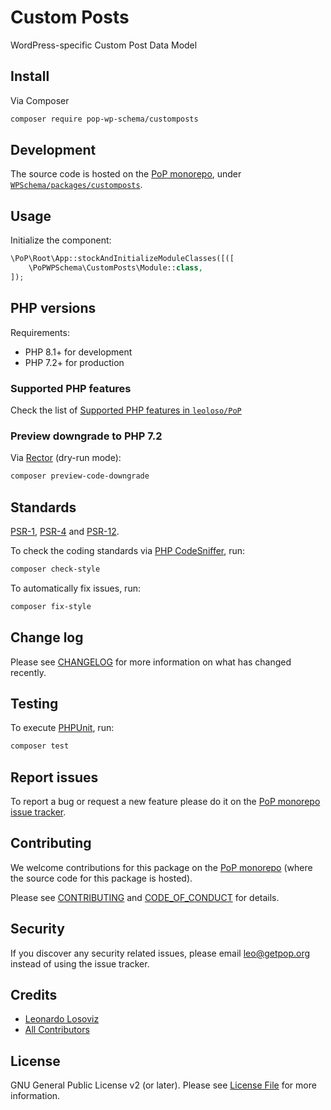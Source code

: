 # Custom Posts

<!--
[![Build Status][ico-travis]][link-travis]
[![Quality Score][ico-code-quality]][link-code-quality]
[![Software License][ico-license]](LICENSE.md)
[![Latest Version on Packagist][ico-version]][link-packagist]
[![Coverage Status][ico-scrutinizer]][link-scrutinizer]
[![Total Downloads][ico-downloads]][link-downloads]
-->

WordPress-specific Custom Post Data Model

## Install

Via Composer

``` bash
composer require pop-wp-schema/customposts
```

## Development

The source code is hosted on the [PoP monorepo](https://github.com/leoloso/PoP), under [`WPSchema/packages/customposts`](https://github.com/leoloso/PoP/tree/master/layers/WPSchema/packages/customposts).

## Usage

Initialize the component:

``` php
\PoP\Root\App::stockAndInitializeModuleClasses([([
    \PoPWPSchema\CustomPosts\Module::class,
]);
```

## PHP versions

Requirements:

- PHP 8.1+ for development
- PHP 7.2+ for production

### Supported PHP features

Check the list of [Supported PHP features in `leoloso/PoP`](https://github.com/leoloso/PoP/blob/master/docs/supported-php-features.md)

### Preview downgrade to PHP 7.2

Via [Rector](https://github.com/rectorphp/rector) (dry-run mode):

```bash
composer preview-code-downgrade
```

## Standards

[PSR-1](https://www.php-fig.org/psr/psr-1), [PSR-4](https://www.php-fig.org/psr/psr-4) and [PSR-12](https://www.php-fig.org/psr/psr-12).

To check the coding standards via [PHP CodeSniffer](https://github.com/squizlabs/PHP_CodeSniffer), run:

``` bash
composer check-style
```

To automatically fix issues, run:

``` bash
composer fix-style
```

## Change log

Please see [CHANGELOG](CHANGELOG.md) for more information on what has changed recently.

## Testing

To execute [PHPUnit](https://phpunit.de/), run:

``` bash
composer test
```

## Report issues

To report a bug or request a new feature please do it on the [PoP monorepo issue tracker](https://github.com/leoloso/PoP/issues).

## Contributing

We welcome contributions for this package on the [PoP monorepo](https://github.com/leoloso/PoP) (where the source code for this package is hosted).

Please see [CONTRIBUTING](CONTRIBUTING.md) and [CODE_OF_CONDUCT](CODE_OF_CONDUCT.md) for details.

## Security

If you discover any security related issues, please email leo@getpop.org instead of using the issue tracker.

## Credits

- [Leonardo Losoviz][link-author]
- [All Contributors][link-contributors]

## License

GNU General Public License v2 (or later). Please see [License File](LICENSE.md) for more information.

[ico-version]: https://img.shields.io/packagist/v/pop-wp-schema/customposts.svg?style=flat-square
[ico-license]: https://img.shields.io/badge/license-GPLv2-brightgreen.svg?style=flat-square
[ico-travis]: https://img.shields.io/travis/pop-wp-schema/customposts/master.svg?style=flat-square
[ico-scrutinizer]: https://img.shields.io/scrutinizer/coverage/g/pop-wp-schema/customposts.svg?style=flat-square
[ico-code-quality]: https://img.shields.io/scrutinizer/g/pop-wp-schema/customposts.svg?style=flat-square
[ico-downloads]: https://img.shields.io/packagist/dt/pop-wp-schema/customposts.svg?style=flat-square

[link-packagist]: https://packagist.org/packages/pop-wp-schema/customposts
[link-travis]: https://travis-ci.org/pop-wp-schema/customposts
[link-scrutinizer]: https://scrutinizer-ci.com/g/pop-wp-schema/customposts/code-structure
[link-code-quality]: https://scrutinizer-ci.com/g/pop-wp-schema/customposts
[link-downloads]: https://packagist.org/packages/pop-wp-schema/customposts
[link-author]: https://github.com/leoloso
[link-contributors]: ../../../../../../contributors
